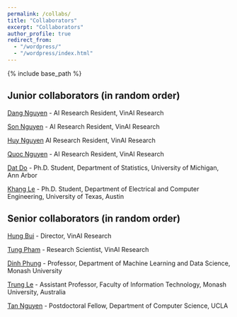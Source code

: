 ```yaml
---
permalink: /collabs/
title: "Collaborators"
excerpt: "Collaborators"
author_profile: true
redirect_from: 
  - "/wordpress/"
  - "/wordpress/index.html"
---
```


{% include base_path %}

## Junior collaborators (in random order)
[Dang Nguyen](https://lntk.github.io/) - AI Research Resident, VinAI Research

[Son Nguyen](https://lntk.github.io/) - AI Research Resident, VinAI Research

[Huy Nguyen](https://huynm99.github.io/) AI Research Resident, VinAI Research

[Quoc Nguyen](https://www.linkedin.com/in/dinh-quoc-nguyen-7ab95a146/) - AI Research Resident, VinAI Research

[Dat Do](https://lsa.umich.edu/stats/people/phd-students/dodat.html) - Ph.D. Student, Department of Statistics, University of Michigan, Ann Arbor

[Khang Le](https://lntk.github.io/) - Ph.D. Student, Department of Electrical and Computer Engineering, University of Texas, Austin

## Senior collaborators (in random order)

[Hung Bui](https://sites.google.com/site/buihhung/) - Director, VinAI Research

[Tung Pham](https://scholar.google.com.au/citations?user=KcUuEKsAAAAJ&hl=en) - Research Scientist, VinAI Research

[Dinh Phung](https://research.monash.edu/en/persons/dinh-phung) - Professor, Department of Machine Learning and Data Science, Monash University

[Trung Le](https://scholar.google.ca/citations?user=gysdMxwAAAAJ&hl=en) - Assistant Professor, Faculty of Information Technology, Monash University, Australia

[Tan Nguyen](http://tannguyen.blogs.rice.edu/) - Postdoctoral Fellow, Department of Computer Science, UCLA